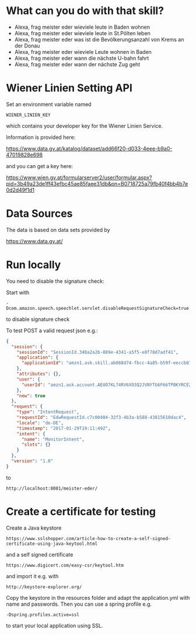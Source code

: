 # What can you do with that skill?

* Alexa, frag meister eder wieviele leute in Baden wohnen
* Alexa, frag meister eder wieviele leute in St.Pölten leben
* Alexa, frag meister eder was ist die Bevölkerungsanzahl von Krems an der Donau
* Alexa, frag meister eder wieviele Leute wohnen in Baden
* Alexa, frag meister eder wann die nächste U-bahn fahrt
* Alexa, frag meister eder wann der nächste Zug geht

# Wiener Linien Setting API 
Set an environment variable named

```
WIENER_LINIEN_KEY
```

which contains your developer key for the Wiener Linien Service.

Information is provided here:

https://www.data.gv.at/katalog/dataset/add66f20-d033-4eee-b9a0-47019828e698

and you can get a key here:

https://www.wien.gv.at/formularserver2/user/formular.aspx?pid=3b49a23de1ff43efbc45ae85faee31db&pn=B0718725a79fb40f4bb4b7e0d2d49f1d1

# Data Sources

The data is based on data sets provided by
 
https://www.data.gv.at/

# Run locally

You need to disable the signature check:

Start with
```
-Dcom.amazon.speech.speechlet.servlet.disableRequestSignatureCheck=true
```
to disable signature check

To test POST a valid request json e.g.:
```json
{
  "session": {
    "sessionId": "SessionId.348a2a2b-889e-4341-a5f5-e8f78d7adf41",
    "application": {
      "applicationId": "amzn1.ask.skill.ab088d74-fbcc-4a85-b59f-eeccb07bf72c"
    },
    "attributes": {},
    "user": {
      "userId": "amzn1.ask.account.AEUO7KL74RV6XO3Q2JVNYTG6F66TPBKYRCEZN26JIT4VLFF5CACQEWQOIIZKQVZWLWCNBP4KQPIUZOPG4TU2XIZVNMLKJ67TAHZUUVGTQ7DMW3OCV5FT77EDSHSA3PCVIAV42BBB4EHJRPHNBEE22AUTX4TKT2FE3VKN2X3EMPY3SLEIAVZH2KJ5G6YGXZGRXTBMDTIBKIOCCHA"
    },
    "new": true
  },
  "request": {
    "type": "IntentRequest",
    "requestId": "EdwRequestId.c7c00404-32f3-4b3a-b588-43815610dac4",
    "locale": "de-DE",
    "timestamp": "2017-01-29T19:11:49Z",
    "intent": {
      "name": "MonitorIntent",
      "slots": {}
    }
  },
  "version": "1.0"
}
```
to

```
http://localhost:8081/meister-eder/
```

# Create a certificate for testing 

Create a Java keystore
```
https://www.sslshopper.com/article-how-to-create-a-self-signed-certificate-using-java-keytool.html
```
and a self signed certificate
```
https://www.digicert.com/easy-csr/keytool.htm
```
and import it e.g. with
```
http://keystore-explorer.org/
```
Copy the keystore in the resources folder and adapt the application.yml with name and passwords. Then you can use a spring profile e.g.
```
-Dspring.profiles.active=ssl
```
to start your local application using SSL.
